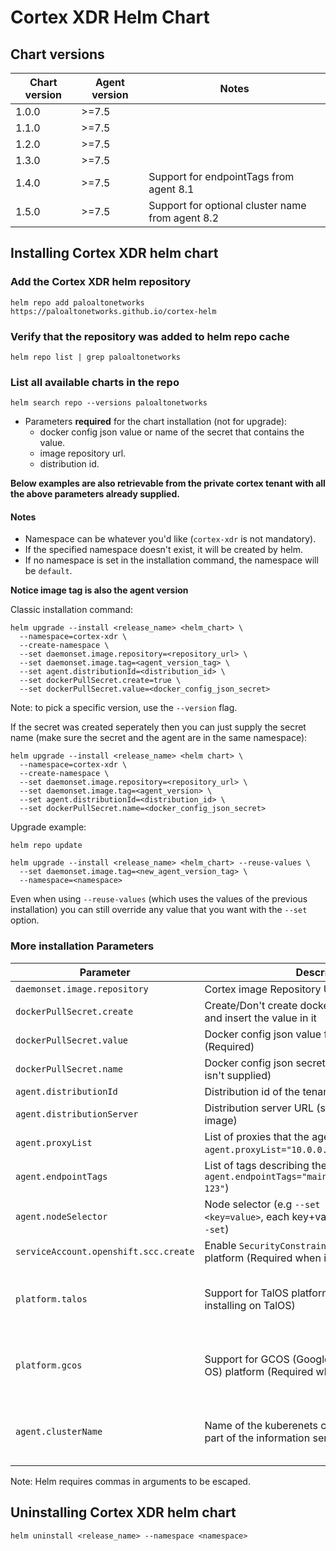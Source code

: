 # Cortex XDR Helm Chart

## Chart versions

| Chart version | Agent version | Notes
|---------------|---------------|--------------------------------------------------
| 1.0.0         | >=7.5         |
| 1.1.0         | >=7.5         |
| 1.2.0         | >=7.5         |
| 1.3.0         | >=7.5         |
| 1.4.0         | >=7.5         | Support for endpointTags from agent 8.1
| 1.5.0         | >=7.5         | Support for optional cluster name from agent 8.2

## Installing Cortex XDR helm chart

### Add the Cortex XDR helm repository
```
helm repo add paloaltonetworks https://paloaltonetworks.github.io/cortex-helm
```

### Verify that the repository was added to helm repo cache
```
helm repo list | grep paloaltonetworks
```

### List all available charts in the repo
```
helm search repo --versions paloaltonetworks
```

* Parameters **required** for the chart installation (not for upgrade):
    - docker config json value or name of the secret that contains the value.
    - image repository url.
    - distribution id.

**Below examples are also retrievable from the private cortex tenant with all the above parameters already supplied.**

#### Notes

- Namespace can be whatever you'd like (`cortex-xdr` is not mandatory).
- If the specified namespace doesn't exist, it will be created by helm.
- If no namespace is set in the installation command, the namespace will be `default`.

**Notice image tag is also the agent version**

Classic installation command:
```
helm upgrade --install <release_name> <helm_chart> \
  --namespace=cortex-xdr \
  --create-namespace \
  --set daemonset.image.repository=<repository_url> \
  --set daemonset.image.tag=<agent_version_tag> \
  --set agent.distributionId=<distribution_id> \
  --set dockerPullSecret.create=true \
  --set dockerPullSecret.value=<docker_config_json_secret>
```

Note: to pick a specific version, use the `--version` flag.

If the secret was created seperately then you can just supply the secret name (make sure the secret and the agent are in the same namespace):
```
helm upgrade --install <release_name> <helm chart> \
  --namespace=cortex-xdr \
  --create-namespace \
  --set daemonset.image.repository=<repository_url> \
  --set daemonset.image.tag=<agent_version> \
  --set agent.distributionId=<distribution_id> \
  --set dockerPullSecret.name=<docker_config_json_secret>
```

Upgrade example:
```
helm repo update
```

```
helm upgrade --install <release_name> <helm_chart> --reuse-values \
  --set daemonset.image.tag=<new_agent_version_tag> \
  --namespace=<namespace>
```

Even when using `--reuse-values` (which uses the values of the previous installation) you can still override any value that you want with the `--set` option.

### More installation Parameters
|Parameter                               | Description                                                                                                | Notes
|----------------------------------------|------------------------------------------------------------------------------------------------------------|-------------
| `daemonset.image.repository`           | Cortex image Repository URL (Required)                                                                     |
| `dockerPullSecret.create`              | Create/Don't create docker config json pull secret and insert the value in it                              |
| `dockerPullSecret.value`               | Docker config json value for the docker pull secret (Required)                                             |
| `dockerPullSecret.name`                | Docker config json secret name (Required if value isn't supplied)                                          |
| `agent.distributionId`                 | Distribution id of the tenant (Required)                                                                   |
| `agent.distributionServer`             | Distribution server URL (set by default in the image)                                                      |
| `agent.proxyList`                      | List of proxies that the agent will use (e.g `--set agent.proxyList="10.0.0.1:8000\,10.0.0.2:9000"`)       |
| `agent.endpointTags`                   | List of tags describing the endpoint (e.g `--set agent.endpointTags="main\,dev-machine1\,test\ 123"`)      | Since 1.4.0
| `agent.nodeSelector`                   | Node selector (e.g `--set daemonset.nodeSelector.<key=value>`, each key+value will need their own `--set`) |
| `serviceAccount.openshift.scc.create`  | Enable `SecurityConstraintsContext` for openshift platform (Required when installing on openshift)         |
| `platform.talos`                       | Support for TalOS platform (Required when installing on TalOS)                                             | Since 1.5.0, agent >= 8.2
| `platform.gcos`                        | Support for GCOS (Google Container-Optimized OS) platform (Required when installing on GCOS)               | Since 1.5.0, agent >= 8.2
| `agent.clusterName`                    | Name of the kuberenets cluster, will be used as part of the information sent to the server                 | Since 1.5.0, agent >= 8.2

Note: Helm requires commas in arguments to be escaped.

## Uninstalling Cortex XDR helm chart

```
helm uninstall <release_name> --namespace <namespace>
```
